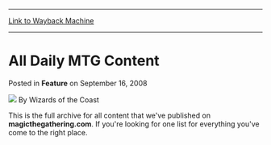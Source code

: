 
---
[Link to Wayback Machine](https://web.archive.org/web/20220122164758/https://magic.wizards.com/en/articles/archive/feature/all-daily-mtg-content-2008-09-16)

[_metadata_:author]:- "Wizards of the Coast"
[_metadata_:description]:- "This is the full archive for all content that we've published on magicthegathering.com. If you're looking for one list for everything you've come to the right place."
[_metadata_:generator]:- "Drupal 7 (http://drupal.org)"
[_metadata_:node]:- "595861"
[_metadata_:publish_date]:- "2008-09-16"
[_metadata_:source]:- "div-main-content"
[_metadata_:title]:- "All Daily MTG Content"
[_metadata_:wayback_capture_timestamp]:- "2022-01-22 16:47:58"
[_metadata_:wayback_raw_url]:- "https://web.archive.org/web/20220122164758id_/https://magic.wizards.com/en/articles/archive/feature/all-daily-mtg-content-2008-09-16"
[_metadata_:wayback_url]:- "https://magic.wizards.com/en/articles/archive/feature/all-daily-mtg-content-2008-09-16"
---


All Daily MTG Content
=====================



 Posted in **Feature**
 on September 16, 2008 






![](https://media.magic.wizards.com/styles/auth_small/public/images/person/wizards_author.jpg)
By Wizards of the Coast











This is the full archive for all content that we've published on **magicthegathering.com**. If you're looking for one list for everything you've come to the right place. 







